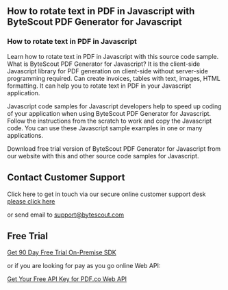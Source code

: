 ## How to rotate text in PDF in Javascript with ByteScout PDF Generator for Javascript

### How to rotate text in PDF in Javascript

Learn how to rotate text in PDF in Javascript with this source code sample. What is ByteScout PDF Generator for Javascript? It is the client-side Javascript library for PDF generation on client-side without server-side programming required. Can create invoices, tables with text, images, HTML formatting. It can help you to rotate text in PDF in your Javascript application.

Javascript code samples for Javascript developers help to speed up coding of your application when using ByteScout PDF Generator for Javascript. Follow the instructions from the scratch to work and copy the Javascript code. You can use these Javascript sample examples in one or many applications.

Download free trial version of ByteScout PDF Generator for Javascript from our website with this and other source code samples for Javascript.

## Contact Customer Support

Click here to get in touch via our secure online customer support desk [please click here](https://bytescout.zendesk.com/hc/en-us/requests/new?subject=ByteScout%20PDF%20Generator%20for%20Javascript%20Question)

or send email to [support@bytescout.com](mailto:support@bytescout.com?subject=ByteScout%20PDF%20Generator%20for%20Javascript%20Question) 

## Free Trial

[Get 90 Day Free Trial On-Premise SDK](https://bytescout.com/download/web-installer?utm_source=github-readme)

or if you are looking for pay as you go online Web API:

[Get Your Free API Key for PDF.co Web API](https://pdf.co/documentation/api?utm_source=github-readme)